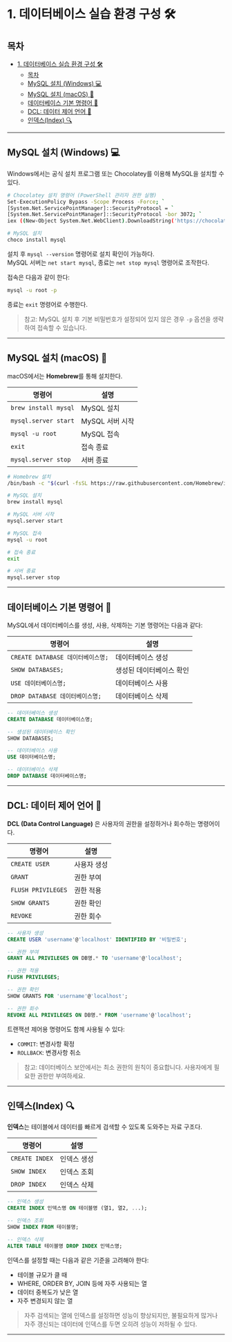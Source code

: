 # 1. 데이터베이스 실습 환경 구성 🛠️

## 목차
- [1. 데이터베이스 실습 환경 구성 🛠️](#1-데이터베이스-실습-환경-구성-️)
  - [목차](#목차)
  - [MySQL 설치 (Windows) 💻](#mysql-설치-windows-)
  - [MySQL 설치 (macOS) 🍎](#mysql-설치-macos-)
  - [데이터베이스 기본 명령어 📝](#데이터베이스-기본-명령어-)
  - [DCL: 데이터 제어 언어 🔐](#dcl-데이터-제어-언어-)
  - [인덱스(Index) 🔍](#인덱스index-)

---

## MySQL 설치 (Windows) 💻

Windows에서는 공식 설치 프로그램 또는 Chocolatey를 이용해 MySQL을 설치할 수 있다.

```bash
# Chocolatey 설치 명령어 (PowerShell 관리자 권한 실행)
Set-ExecutionPolicy Bypass -Scope Process -Force; `
[System.Net.ServicePointManager]::SecurityProtocol = `
[System.Net.ServicePointManager]::SecurityProtocol -bor 3072; `
iex ((New-Object System.Net.WebClient).DownloadString('https://chocolatey.org/install.ps1'))

# MySQL 설치
choco install mysql
```

설치 후 `mysql --version` 명령어로 설치 확인이 가능하다.  
MySQL 서버는 `net start mysql`, 종료는 `net stop mysql` 명령어로 조작한다.

접속은 다음과 같이 한다:

```bash
mysql -u root -p
```

종료는 `exit` 명령어로 수행한다.

> 참고: MySQL 설치 후 기본 비밀번호가 설정되어 있지 않은 경우 `-p` 옵션을 생략하여 접속할 수 있습니다.

---

## MySQL 설치 (macOS) 🍎

macOS에서는 **Homebrew**를 통해 설치한다.

| 명령어 | 설명 |
|--------|------|
| `brew install mysql` | MySQL 설치 |
| `mysql.server start` | MySQL 서버 시작 |
| `mysql -u root` | MySQL 접속 |
| `exit` | 접속 종료 |
| `mysql.server stop` | 서버 종료 |

```bash
# Homebrew 설치
/bin/bash -c "$(curl -fsSL https://raw.githubusercontent.com/Homebrew/install/HEAD/install.sh)"

# MySQL 설치
brew install mysql

# MySQL 서버 시작
mysql.server start

# MySQL 접속
mysql -u root

# 접속 종료
exit

# 서버 종료
mysql.server stop
```

---

## 데이터베이스 기본 명령어 📝

MySQL에서 데이터베이스를 생성, 사용, 삭제하는 기본 명령어는 다음과 같다:

| 명령어 | 설명 |
|--------|------|
| `CREATE DATABASE 데이터베이스명;` | 데이터베이스 생성 |
| `SHOW DATABASES;` | 생성된 데이터베이스 확인 |
| `USE 데이터베이스명;` | 데이터베이스 사용 |
| `DROP DATABASE 데이터베이스명;` | 데이터베이스 삭제 |

```sql
-- 데이터베이스 생성
CREATE DATABASE 데이터베이스명;

-- 생성된 데이터베이스 확인
SHOW DATABASES;

-- 데이터베이스 사용
USE 데이터베이스명;

-- 데이터베이스 삭제
DROP DATABASE 데이터베이스명;
```

---

## DCL: 데이터 제어 언어 🔐

**DCL (Data Control Language)** 은 사용자의 권한을 설정하거나 회수하는 명령어이다.

| 명령어 | 설명 |
|--------|------|
| `CREATE USER` | 사용자 생성 |
| `GRANT` | 권한 부여 |
| `FLUSH PRIVILEGES` | 권한 적용 |
| `SHOW GRANTS` | 권한 확인 |
| `REVOKE` | 권한 회수 |

```sql
-- 사용자 생성
CREATE USER 'username'@'localhost' IDENTIFIED BY '비밀번호';

-- 권한 부여
GRANT ALL PRIVILEGES ON DB명.* TO 'username'@'localhost';

-- 권한 적용
FLUSH PRIVILEGES;

-- 권한 확인
SHOW GRANTS FOR 'username'@'localhost';

-- 권한 회수
REVOKE ALL PRIVILEGES ON DB명.* FROM 'username'@'localhost';
```

트랜잭션 제어용 명령어도 함께 사용될 수 있다:

- `COMMIT`: 변경사항 확정
- `ROLLBACK`: 변경사항 취소

> 참고: 데이터베이스 보안에서는 최소 권한의 원칙이 중요합니다. 사용자에게 필요한 권한만 부여하세요.

---

## 인덱스(Index) 🔍

**인덱스**는 테이블에서 데이터를 빠르게 검색할 수 있도록 도와주는 자료 구조다.

| 명령어 | 설명 |
|--------|------|
| `CREATE INDEX` | 인덱스 생성 |
| `SHOW INDEX` | 인덱스 조회 |
| `DROP INDEX` | 인덱스 삭제 |

```sql
-- 인덱스 생성
CREATE INDEX 인덱스명 ON 테이블명 (열1, 열2, ...);

-- 인덱스 조회
SHOW INDEX FROM 테이블명;

-- 인덱스 삭제
ALTER TABLE 테이블명 DROP INDEX 인덱스명;
```

인덱스를 설정할 때는 다음과 같은 기준을 고려해야 한다:

- 테이블 규모가 클 때
- WHERE, ORDER BY, JOIN 등에 자주 사용되는 열
- 데이터 중복도가 낮은 열
- 자주 변경되지 않는 열

> 자주 검색되는 열에 인덱스를 설정하면 성능이 향상되지만, 불필요하게 많거나 자주 갱신되는 데이터에 인덱스를 두면 오히려 성능이 저하될 수 있다.

---
